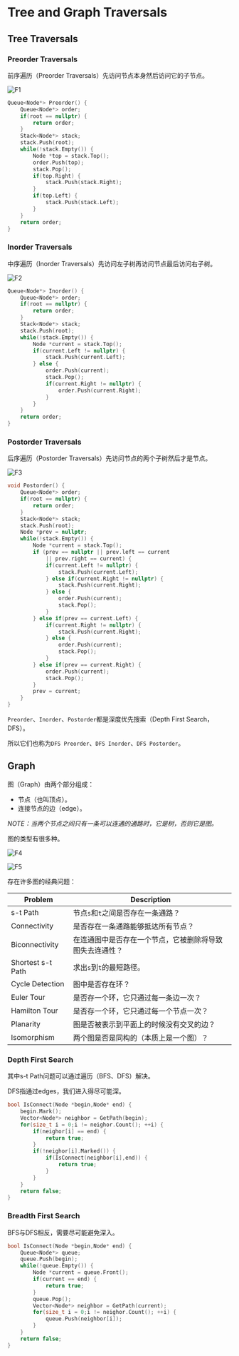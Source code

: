 # Tree and Graph Traversals

## Tree Traversals

### Preorder Traversals

前序遍历（Preorder Traversals）先访问节点本身然后访问它的子节点。

![F1](./F1.png)

```cpp
Queue<Node*> Preorder() {
    Queue<Node*> order;
    if(root == nullptr) {
        return order;
    }
    Stack<Node*> stack;
    stack.Push(root);
    while(!stack.Empty()) {
        Node *top = stack.Top();
        order.Push(top);
        stack.Pop();
        if(top.Right) {
            stack.Push(stack.Right);
        }
        if(top.Left) {
            stack.Push(stack.Left);
        }
    }
    return order;
}
```

### Inorder Traversals

中序遍历（Inorder Traversals）先访问左子树再访问节点最后访问右子树。

![F2](./F2.png)

```cpp
Queue<Node*> Inorder() {
    Queue<Node*> order;
    if(root == nullptr) {
        return order;
    }
    Stack<Node*> stack;
    stack.Push(root);
    while(!stack.Empty()) {
        Node *current = stack.Top();
        if(current.Left != nullptr) {
            stack.Push(current.Left);
        } else {
            order.Push(current);
            stack.Pop();
            if(current.Right != nullptr) {
                order.Push(current.Right);
            }
        }
    }
    return order;
}
```

### Postorder Traversals

后序遍历（Postorder Traversals）先访问节点的两个子树然后才是节点。

![F3](./F3.png)

```cpp
void Postorder() {
    Queue<Node*> order;
    if(root == nullptr) {
        return order;
    }
    Stack<Node*> stack;
    stack.Push(root);
    Node *prev = nullptr;
    while(!stack.Empty()) {
        Node *current = stack.Top();
        if (prev == nullptr || prev.left == current
            || prev.right == current) {
            if(current.Left != nullptr) {
                stack.Push(current.Left);
            } else if(current.Right != nullptr) {
                stack.Push(current.Right);
            } else {
                order.Push(current);
                stack.Pop();
            }
        } else if(prev == current.Left) {
            if(current.Right != nullptr) {
                stack.Push(current.Right);
            } else {
                order.Push(current);
                stack.Pop();
            }
        } else if(prev == current.Right) {
            order.Push(current);
            stack.Pop();
        }
        prev = current;
    }
}
```

`Preorder`、`Inorder`、`Postorder`都是深度优先搜索（Depth First Search，DFS）。

所以它们也称为`DFS Preorder`、`DFS Inorder`、`DFS Postorder`。

## Graph

图（Graph）由两个部分组成：
* 节点（也叫顶点）。
* 连接节点的边（edge）。

*NOTE：当两个节点之间只有一条可以连通的通路时，它是树，否则它是图。*

图的类型有很多种。

![F4](./F4.png)

![F5](./F5.png)

存在许多图的经典问题：

|Problem|Description|
|-|-|
|s-t Path|节点`s`和`t`之间是否存在一条通路？|
|Connectivity|是否存在一条通路能够抵达所有节点？|
|Biconnectivity|在连通图中是否存在一个节点，它被删除将导致图失去连通性？|
|Shortest s-t Path|求出`s`到`t`的最短路径。|
|Cycle Detection|图中是否存在环？|
|Euler Tour|是否存一个环，它只通过每一条边一次？|
|Hamilton Tour|是否存一个环，它只通过每一个节点一次？|
|Planarity|图是否被表示到平面上的时候没有交叉的边？|
|Isomorphism|两个图是否是同构的（本质上是一个图）？|

### Depth First Search

其中s-t Path问题可以通过遍历（BFS、DFS）解决。

DFS指通过edges，我们进入得尽可能深。

```cpp
bool IsConnect(Node *begin,Node* end) {
    begin.Mark();
    Vector<Node*> neighbor = GetPath(begin);
    for(size_t i = 0;i != neighor.Count(); ++i) {
        if(neighor[i] == end) {
            return true;
        }
        if(!neighor[i].Marked()) {
            if(IsConnect(neighbor[i],end)) {
                return true;
            }
        }
    }
    return false;
}
```

### Breadth First Search

BFS与DFS相反，需要尽可能避免深入。

```cpp
bool IsConnect(Node *begin,Node* end) {
    Queue<Node*> queue;
    queue.Push(begin);
    while(!queue.Empty()) {
        Node *current = queue.Front();
        if(current == end) {
            return true;
        }
        queue.Pop();
        Vector<Node*> neighbor = GetPath(current);
        for(size_t i = 0;i != neighor.Count(); ++i) {
            queue.Push(neighbor[i]);
        }
    }
    return false;
}
```